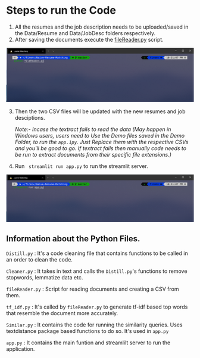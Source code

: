 # Steps to run the Code

1. All the resumes and the job description needs to be uploaded/saved in the Data/Resume and Data/JobDesc folders respectively.
2. After saving the documents execute the [fileReader.py](fileReader.py) script.

![running the fileReader.py](Images/step1.png)

3. Then the two CSV files will be updated with the new resumes and job desciptions.

   _Note:- Incase the textract fails to read the data (May happen in Windows users, users need to Use the Demo files saved in the Demo Folder, to run the `app.1py`. Just Replace them with the respective CSVs and you'll be good to go. If textract fails then manually code needs to be run to extract documents from their specific file extensions.)_

4. Run ` streamlit run app.py` to run the streamlit server.

![running the app.py](Images/step2.png)

## Information about the Python Files.

`Distill.py` : It's a code cleaning file that contains functions to be called in an order to clean the code.

`Cleaner.py` : It takes in text and calls the `Distill.py`'s functions to remove stopwords, lemmatize data etc.

`fileReader.py` : Script for reading documents and creating a CSV from them.

`tf_idf.py` : It's called by `fileReader.py` to generate tf-idf based top words that resemble the document more accurately.

`Similar.py` : It contains the code for running the similarity queries. Uses textdistance package based functions to do so. It's used in `app.py`

`app.py` : It contains the main funtion and streamlilt server to run the application.
